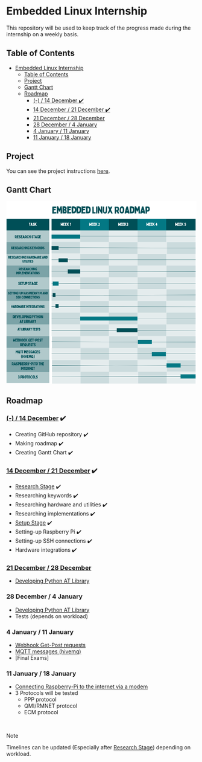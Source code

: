 # Embedded Linux Internship

This repository will be used to keep track of the progress made during the internship on a weekly basis.

## Table of Contents
- [Embedded Linux Internship](#embedded-linux-internship)
  - [Table of Contents](#table-of-contents)
  - [Project](#project)
  - [Gantt Chart](#gantt-chart)
  - [Roadmap](#roadmap)
    - [(-) / 14 December ✔️](#---14-december-️)
    - [14 December / 21 December ✔️](#14-december--21-december-️)
    - [21 December / 28 December](#21-december--28-december)
    - [28 December / 4 January](#28-december--4-january)
    - [4 January / 11 January](#4-january--11-january)
    - [11 January / 18 January](#11-january--18-january)

## Project

You can see the project instructions [here](Project/Project.md).

## Gantt Chart

![Gantt Chart](images/Gantt_Chart.png)

## Roadmap

###  [(-) / 14 December](Weekly/Week_0/Week_0.md) ✔️
- Creating GitHub repository ✔️
- Making roadmap ✔️
- Creating Gantt Chart ✔️

### [14 December / 21 December](Weekly/Week_1/Week_1.md) ✔️
-	<u>Research Stage</u> ✔️
-	Researching keywords ✔️
-	Researching hardware and utilities ✔️
-	Researching implementations ✔️
-	<u>Setup Stage</u> ✔️
-	Setting-up Raspberry Pi ✔️
-	Setting-up SSH connections ✔️
-	Hardware integrations ✔️

### [21 December / 28 December](Weekly/Week_2/Week_2.md)
-	<u>Developing Python AT Library</u>

### 28 December / 4 January
-  <u>Developing Python AT Library</u>
-	Tests (depends on workload)

### 4 January / 11 January
-	<u>Webhook Get-Post requests</u>
-	<u>MQTT messages (hivemq)</u>
-	[Final Exams]

### 11 January / 18 January
-  <u>Connecting Raspberry-Pi to the internet via a modem</u>
-  3 Protocols will be tested
   -  PPP protocol
   -  QMI/RMNET protocol
   -  ECM protocol

<br>

> [!NOTE]
> Timelines can be updated (Especially after [Research Stage](#14-december--21-december)) depending on workload.